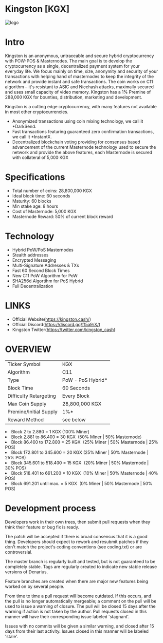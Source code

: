 # Kingston [KGX]

 
![logo](https://cdn.discordapp.com/attachments/422468140551634955/424229016493359105/kingstonWaller_0.1.1.png)

Intro
==========================
Kingston is an anonymous, untraceable and secure hybrid cryptocurrency with POW-POS & Masternodes. 
The main goal is to develop the cryptocurrency as a single, decentralized payment system for your everyday life. 
We focus mainly on time, size, anonymity and security of your transactions with helping hand of masternodes to keep the integrity of the network and provide instant and safe transactions. 
The coin works on C11 algorithm – it's resistant to ASIC and Nicehash attacks, maximally secured and uses small capacity of video memory. Kingston has a 1% Premine of 288,000 KGX for bounties, distribution, marketing and development.

Kingston is a cutting edge cryptocurrency, with many features not available in most other cryptocurrencies.
- Anonymized transactions using coin mixing technology, we call it *DarkSend.
- Fast transactions featuring guaranteed zero confirmation transactions, we call it *InstantX.
- Decentralized blockchain voting providing for consensus based advancement of the current Masternode
  technology used to secure the network and provide the above features, each Masternode is secured
  with collateral of 5,000 KGX

Specifications
==========================
* Total number of coins: 28,800,000 KGX
* Ideal block time: 60 seconds
* Maturity: 60 blocks
* Min stake age: 8 hours
* Cost of Masternode: 5,000 KGX
* Masternode Reward: 50% of current block reward

Technology
==========================
* Hybrid PoW/PoS Masternodes
* Stealth addresses
* Encrypted Messaging
* Multi-Signature Addresses & TXs
* Fast 60 Second Block Times
* New C11 PoW Algorithm for PoW
* SHA256d Algortihm for PoS Hybrid
* Full Decentralization

LINKS
==========================
* Official Website(https://kingston.cash/)
* Official Discord(https://discord.gg/ff5a9rX/)
* Kingston Twitter(https://twitter.com/kingston_cash)

OVERVIEW
==========================
<table>
<tr><td>Ticker Symbol</td><td>KGX</td></tr>
<tr><td>Algorithm</td><td>C11</td></tr>
<tr><td>Type</td><td>PoW - PoS Hybrid*</td></tr>
<tr><td>Block Time</td><td>60 Seconds</td></tr>
<tr><td>Difficulty Retargeting</td><td>Every Block</td></tr>
<tr><td>Max Coin Supply</td><td>28,800,000 KGX</td></tr>
<tr><td>Premine/Initial Supply</td><td>1%*</td></tr>
<tr><td>Reward Method</td><td>see below</td></tr>
</table>

<list>
<li>Block       2 to   2.880 = 1 KGX (100% Miner)</li>
<li>Block   2.881 to  86.400 = 30 KGX  (50% Miner | 50% Masternode)</li>
<li>Block  86.400 to 172.800 = 25 KGX  (25% Miner | 50% Masternode | 25% POS)</li>
<li>Block 172.801 to 345.600 = 20 KGX (25% Miner | 50% Masternode | 25% POS)</li>
<li>Block 345.601 to 518.400 = 15 KGX  (20% Miner | 50% Masternode | 30% POS)</li>
<li>Block 518.401 to 691.200 = 10 KGX  (10% Miner | 50% Masternode | 40% POS)</li>		
<li>Block 691.201 until max. = 5 KGX  (0% Miner | 50% Masternode | 50% POS)</li>
</list>


Development process
===========================

Developers work in their own trees, then submit pull requests when
they think their feature or bug fix is ready.

The patch will be accepted if there is broad consensus that it is a
good thing.  Developers should expect to rework and resubmit patches
if they don't match the project's coding conventions (see coding.txt)
or are controversial.

The master branch is regularly built and tested, but is not guaranteed
to be completely stable. Tags are regularly created to indicate new
stable release versions of Denarius.

Feature branches are created when there are major new features being
worked on by several people.

From time to time a pull request will become outdated. If this occurs, and
the pull is no longer automatically mergeable; a comment on the pull will
be used to issue a warning of closure. The pull will be closed 15 days
after the warning if action is not taken by the author. Pull requests closed
in this manner will have their corresponding issue labeled 'stagnant'.

Issues with no commits will be given a similar warning, and closed after
15 days from their last activity. Issues closed in this manner will be 
labeled 'stale'.
